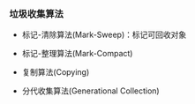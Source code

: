 ### 垃圾收集算法

* 标记-清除算法\(Mark-Sweep\)：标记可回收对象
* 标记-整理算法\(Mark-Compact\)
* 复制算法\(Copying\)

* 分代收集算法\(Generational Collection\)



